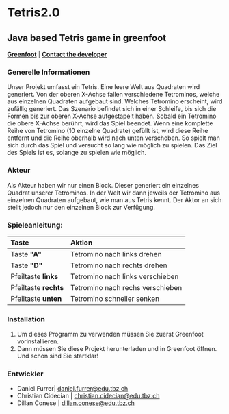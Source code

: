 # Tetris2.0
## Java based Tetris game in greenfoot

[**Greenfoot**](https://www.greenfoot.org/door) | [**Contact the developer**](mailto:daniel.furrer@edu.tbz.ch)


### Generelle Informationen

Unser Projekt umfasst ein Tetris. Eine leere Welt aus Quadraten wird generiert. Von der oberen X-Achse fallen verschiedene Tetrominos, welche aus einzelnen Quadraten aufgebaut sind. Welches Tetromino erscheint, wird zufällig generiert. Das Szenario befindet sich in einer Schleife, bis sich die Formen bis zur oberen X-Achse aufgestapelt haben. Sobald ein Tetromino die obere X-Achse berührt, wird das Spiel beendet. Wenn eine komplette Reihe von Tetromino (10 einzelne Quadrate) gefüllt ist, wird diese Reihe entfernt und die Reihe oberhalb wird nach unten verschoben. So spielt man sich durch das Spiel und versucht so lang wie möglich zu spielen. Das Ziel des Spiels ist es, solange zu spielen wie möglich. <br>

### Akteur

Als Akteur haben wir nur einen Block. Dieser generiert ein einzelnes Quadrat unserer Tetrominos. In der Welt wir dann jeweils der Tetromino aus einzelnen Quadraten aufgebaut, wie man aus Tetris kennt. Der Aktor an sich stellt jedoch nur den einzelnen Block zur Verfügung.


### Spieleanleitung:

| Taste                 | Aktion                           |
|:----------------------|:---------------------------------|
| Taste **"A"**         | Tetromino nach links drehen      |
| Taste **"D"**         | Tetromino nach rechts drehen     |
| Pfeiltaste **links**  | Tetromino nach links verschieben |
| Pfeiltaste **rechts** | Tetromino nach rechs verschieben |
| Pfeiltaste **unten**  | Tetromino schneller senken       |

### Installation
1. Um dieses Programm zu verwenden müssen Sie zuerst Greenfoot vorinstallieren.
2. Dann müssen Sie diese Projekt herunterladen und in Greenfoot öffnen. Und schon sind Sie startklar!

### Entwickler
- Daniel Furrer| daniel.furrer@edu.tbz.ch
- Christian Cidecian | christian.cidecian@edu.tbz.ch
- Dillan Conese | dillan.conese@edu.tbz.ch

